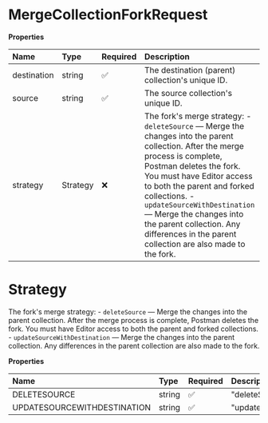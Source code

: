 # MergeCollectionForkRequest

**Properties**

| Name        | Type     | Required | Description                                                                                                                                                                                                                                                                                                                                                                           |
| :---------- | :------- | :------- | :------------------------------------------------------------------------------------------------------------------------------------------------------------------------------------------------------------------------------------------------------------------------------------------------------------------------------------------------------------------------------------ |
| destination | string   | ✅       | The destination (parent) collection's unique ID.                                                                                                                                                                                                                                                                                                                                      |
| source      | string   | ✅       | The source collection's unique ID.                                                                                                                                                                                                                                                                                                                                                    |
| strategy    | Strategy | ❌       | The fork's merge strategy: - `deleteSource` — Merge the changes into the parent collection. After the merge process is complete, Postman deletes the fork. You must have Editor access to both the parent and forked collections. - `updateSourceWithDestination` — Merge the changes into the parent collection. Any differences in the parent collection are also made to the fork. |

# Strategy

The fork's merge strategy: - `deleteSource` — Merge the changes into the parent collection. After the merge process is complete, Postman deletes the fork. You must have Editor access to both the parent and forked collections. - `updateSourceWithDestination` — Merge the changes into the parent collection. Any differences in the parent collection are also made to the fork.

**Properties**

| Name                        | Type   | Required | Description                   |
| :-------------------------- | :----- | :------- | :---------------------------- |
| DELETESOURCE                | string | ✅       | "deleteSource"                |
| UPDATESOURCEWITHDESTINATION | string | ✅       | "updateSourceWithDestination" |

<!-- This file was generated by liblab | https://liblab.com/ -->
